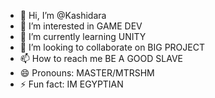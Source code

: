 - 👋 Hi, I’m @Kashidara
- 👀 I’m interested in GAME DEV
- 🌱 I’m currently learning UNITY
- 💞️ I’m looking to collaborate on BIG PROJECT
- 📫 How to reach me BE A GOOD SLAVE
- 😄 Pronouns: MASTER/MTRSHM
- ⚡ Fun fact: IM EGYPTIAN

<!---
Kashidara/Kashidara is a ✨ special ✨ repository because its `README.md` (this file) appears on your GitHub profile.
You can click the Preview link to take a look at your changes.
--->
